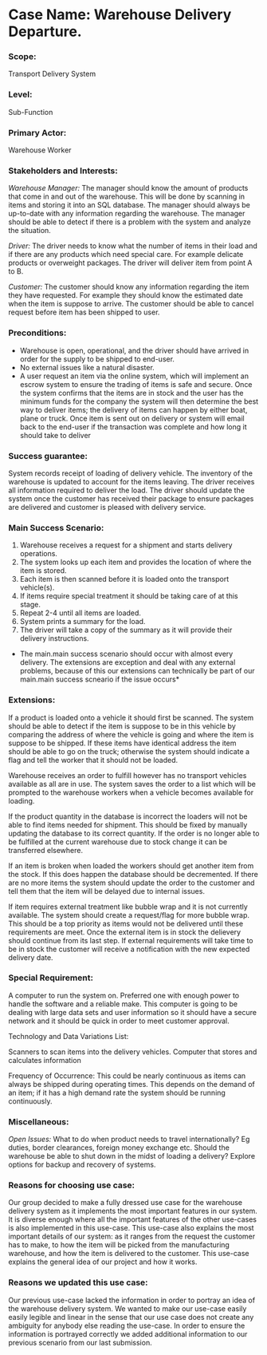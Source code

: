 # Case Name: Warehouse Delivery Departure.

### Scope:
Transport Delivery System

### Level:
Sub-Function

### Primary Actor:
Warehouse Worker

### Stakeholders and Interests:

*Warehouse Manager:* The manager should know the amount of products that come in and out of the warehouse. This will be done by scanning in items and storing  it into an SQL database. The manager should always be up-to-date with any information regarding the warehouse. The manager should be able to detect if there is a problem with the system and analyze the situation.

*Driver:* The driver needs to know what the number of items in their load and if there are any products which need special care. For example delicate products or overweight packages. The driver will deliver item from point A to B.

*Customer:* The customer should know any information regarding the item they have requested. For example they should know the estimated date when the item is suppose to arrive. The customer should be able to cancel request before item has been shipped to user.

### Preconditions:
- Warehouse is open, operational, and the driver should have arrived in order for the supply to be shipped to end-user.
- No external issues like a natural disaster.
- A user request an item via the online system, which will implement an escrow system to ensure the trading of items is safe and secure. Once the system confirms that the items are in stock and the user has the minimum funds for the company the system will then determine the best way to deliver items; the delivery of items can happen by either boat, plane or truck. Once item is sent out on delivery or system will email back to the end-user if the transaction was complete and how long it should take to deliver

### Success guarantee:
System records receipt of loading of delivery vehicle. The inventory of the warehouse is updated to account for the items leaving. The driver receives all information required to deliver the load. The driver should update the system once the customer has received their package to ensure packages are delivered and customer is pleased with delivery service.

### Main Success Scenario:
1. Warehouse receives a request for a shipment and starts delivery operations.
2. The system looks up each item and provides the location of where the item is stored.
3. Each item is then scanned before it is loaded onto the transport vehicle(s).
4. If items require special treatment it should be taking care of at this stage.
5. Repeat 2-4 until all items are loaded.
6. System prints a summary for the load.
7. The driver will take a copy of the summary as it will provide their delivery instructions.

* The main.main success scenario should occur with almost every delivery. The extensions are exception and deal with any external problems, because of this our extensions can technically be part of our main.main success scneario if the issue occurs*

### Extensions:
If a product is loaded onto a vehicle it should first be scanned. The system should be able to detect if the item is suppose to be in this vehicle by comparing the address of where the vehicle is going and where the item is suppose to be shipped. If these items have identical address the item should be able to go on the truck; otherwise the system should indicate a flag and tell the worker that it should not be loaded.

Warehouse receives an order to fulfill however has no transport vehicles available as all are in use. The system saves the order to a list which will be prompted to the warehouse workers when a vehicle becomes available for loading.

If the product quantity in the database is incorrect the loaders will not be able to find items needed for shipment. This should be fixed by manually updating the database to its correct quantity. If the order is no longer able to be fulfilled at the current warehouse due to stock change it can be transferred elsewhere.

If an item is broken when loaded the workers should get another item from the stock. If this does happen the database should be decremented. If there are no more items the system should update the order to the customer and tell them that the item will be delayed due to internal issues.

If item requires external treatment like bubble wrap and it is not currently available. The system should create a request/flag for more bubble wrap. This should be a top priority as items would not be delivered until these requirements are meet. Once the external item is in stock the delievery should continue from its last step. If external requirements will take time to be in stock the customer will receive a notification with the new expected delivery date.

### Special Requirement:

A computer to run the system on. Preferred one with enough power to handle the software and a reliable make. This computer is going to be dealing with large data sets and user information so it should have a secure network and it should be quick in order to meet customer approval.

Technology and Data Variations List:

Scanners to scan items into the delivery vehicles.
Computer that stores and calculates information

Frequency of Occurrence: This could be nearly continuous as items can always be shipped during operating times. This depends on the demand of an item; if it has a high demand rate the system should be running continuously.

### Miscellaneous:

*Open Issues:*
What to do when product needs to travel internationally? Eg duties, border clearances, foreign money exchange etc.
Should the warehouse be able to shut down in the midst of loading a delivery?
Explore options for backup and recovery of systems.

### Reasons for choosing use case:

Our group decided to make a fully dressed use case for the warehouse delivery system as it implements the most important features in our system. It is diverse enough where all the important features of the other use-cases is also  implemented in this use-case. This use-case also explains the most important details of our system: as it ranges from the request the customer has to make, to how the item will be picked from the manufacturing warehouse, and how the item is delivered to the customer. This use-case explains the general idea of our project and how it works.

### Reasons we updated this use case:

Our previous use-case lacked the information in order to portray an idea of the warehouse delivery system. We wanted to make our use-case easily easily legible and linear in the sense that our use case does not create any ambiguity for anybody else reading the use-case. In order to ensure the information is portrayed correctly we added additional information to our previous scenario from our last submission.

